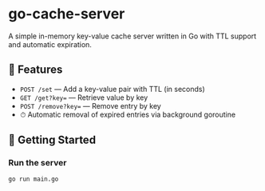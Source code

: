 # go-cache-server

A simple in-memory key-value cache server written in Go with TTL support and automatic expiration.

## 🚀 Features

- `POST /set` — Add a key-value pair with TTL (in seconds)
- `GET /get?key=` — Retrieve value by key
- `POST /remove?key=` — Remove entry by key
- ⏱ Automatic removal of expired entries via background goroutine

## 🧪 Getting Started

### Run the server

```bash
go run main.go
